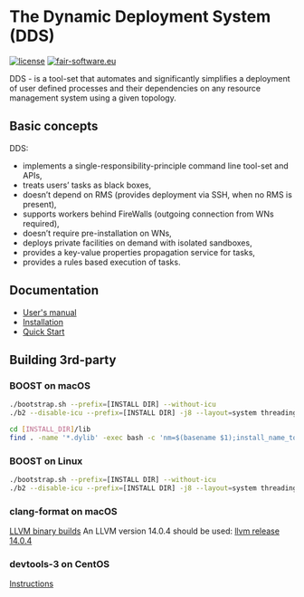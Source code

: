 # The Dynamic Deployment System (DDS)
[![license](https://alfa-ci.gsi.de/shields/badge/license-LGPL--3.0-orange.svg)](COPYRIGHT)
[![fair-software.eu](https://img.shields.io/badge/fair--software.eu-%E2%97%8F%20%20%E2%97%8F%20%20%E2%97%8B%20%20%E2%97%8F%20%20%E2%97%8B-orange)](https://fair-software.eu)

DDS - is a tool-set that automates and significantly simplifies a deployment of user defined processes and their dependencies on any resource management system using a given topology.

## Basic concepts
DDS:
- implements a single-responsibility-principle command line tool-set and APIs,
- treats users’ tasks as black boxes,
- doesn’t depend on RMS (provides deployment via SSH, when no RMS is present),
- supports workers behind FireWalls (outgoing connection from WNs required),
- doesn’t require pre-installation on WNs,
- deploys private facilities on demand with isolated sandboxes,
- provides a key-value properties propagation service for tasks,
- provides a rules based execution of tasks.

## Documentation
- [User's manual](http://dds.gsi.de/documentation.html)
- [Installation](http://dds.gsi.de/doc/nightly/install.html)
- [Quick Start](http://dds.gsi.de/doc/nightly/quick-start.html)

## Building 3rd-party

### BOOST on macOS

```bash
./bootstrap.sh --prefix=[INSTALL DIR] --without-icu
./b2 --disable-icu --prefix=[INSTALL DIR] -j8 --layout=system threading=multi link=shared,static cxxstd=17 install

cd [INSTALL_DIR]/lib
find . -name '*.dylib' -exec bash -c 'nm=$(basename $1);install_name_tool $1 -id [INSTALL_DIR]/lib/$nm' -- {} \;
```

### BOOST on Linux

```bash
./bootstrap.sh --prefix=[INSTALL DIR] --without-icu
./b2 --disable-icu --prefix=[INSTALL DIR] -j8 --layout=system threading=multi link=shared,static cxxflags="-std=c++11" install
```

### clang-format on macOS

[LLVM binary builds](http://releases.llvm.org/download.html) An LLVM version 14.0.4 should be used: [llvm release 14.0.4](https://github.com/llvm/llvm-project/releases/tag/llvmorg-14.0.4)

### devtools-3 on CentOS

[Instructions](https://www.softwarecollections.org/en/scls/rhscl/devtoolset-3/)
